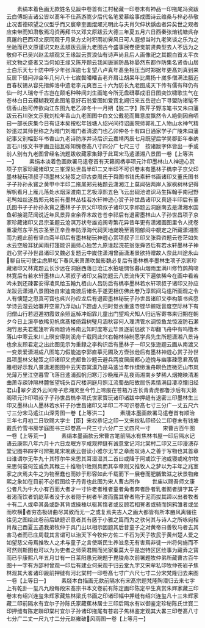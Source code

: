 <!-- { "loadSidebar": true } -->
　　素绢本着色画无款姓名见跋中卷首有江村秘藏一印卷末有神品一印拖尾冯资跋云白傅胡吉诸公皆以髙年不仕燕游嵩少后代名笔爱慕绘事成图诗云维桑与梓必恭敬止况耆德硕望之仪型乎而又宸章奎画焜燿光明此与夫肖欠伸状龋齿者异矣世之观者应束带而知肃敬焉冯资再拜书又邓文原跋云大德三年夏五月六日西秦张焴钱塘呉存真屠约巴西邓文原同观于月泉方丈时积雨初霁风日可人遐想当时九老笑谈之乐为之坐驰而已文原谨识又赵孟頫跋云唐九老图古今盛事展卷便觉前贤典型去人不远为之敬仰不已吴兴赵孟頫观又王缘跋云贾浪仙有诗声尚且后人画像祀之其覩白首太平衣冠文物之盛者又当何如王缘又陈芹题云我闻唐家防昌称晏然东都作防集名贤香山居士白乐天七十防中呼少年张浑逾七复望八卢真年髙坐相压当时郑据年更髙刘真到来反居下借问卯金年几何八十七嵗鬓皤皤吉老齐肩让胡杲年比鹰扬十嵗多僧满法腊近百春杖锡从容先搢绅洛中遗老李元爽百三十六为防长九老图成天下传有儒有释仍有仙一时人瑞夸千古岂在颠毛种种间刘生画笔今所无盘礴摹成旧日图奕饮啸歌生气在苍林白日云糢糊我观此图笔意好石翁爱图如爱寳北阙归来五岳逰白下寻盟防诸髦不信香山独可传欲向江东图九老乙卯冬十一月朔【脱二字】陈芹子野冻笔书又朱曰藩跋云石川张文示我刘松年香山九老图图中白文公戴花而舞意度飘然令人絶倒因自哂曰一部长庆集今日有证本矣按松年钱塘人绍兴间待诏画院师郭礼工人物山水神气精妙逺过其师世称之为暗门刘暗门者清波门也乙卯仲冬十有四日通家学子广陵朱曰藩纪事又别幅彭年书香山九老诗防序并诗后识云嘉靖丙辰七月既望后学吴郡彭年奉纳言石川张文书字画丑拙瓦砾知愧卷髙八寸四分广七尺三寸　按诸跋字体皆出一手或前人别有九老图曾经名流题跋收藏家集録于此耳宋马逺潇湘八景图一卷【上等洪一】
　　素绢本淡着色画款署马逺卷首有天籁阁檇李项元汴印墨林山人神逰心赏项子京家珍藏诸印又三峯深处世昌半印二又半印不可识卷末有墨林子檇李子京父印墨林秘玩项叔子项墨林父秘笈之印古娄周氏于舜图书钱氏素轩书画诸印又董氏图书子子孙孙永寳之黄甲中半印二拖尾郑元祐题云潇湘江上莫闻砧两岸人家枫树林记得解帆看月上雁儿落处水烟深渡南工艺极淳熙五色飞云出砚池谁识马生挥翰手南冠野老髩如丝遂昌郑元祐前有墨林丛桂若水轩神逰心赏子孙世昌诸印又真迹半印后有董氏图书子子孙孙永寳之墨林子子京父印项叔子诸印又李祁题云洞庭南去是潇湘水国鱼邨接混茫闻说近年风景异空余乔木故苍苍李祁后有退密墨林山人子孙世昌项子京家珍藏诸印又吕宗圣题云沧溟万状夸雄览闽粤繁花异昔年更有潇湘画图里令人抚卷重凄然东平吕宗圣至正辛丑奉防浮海代祠天地嵗晩至莆阳郁闷中覩定之所藏潇湘图而为题此前有坚白斋半印后有墨林秘玩神逰心赏项叔子三印又张舜咨题云苍茫如失水云空殷耳犹闻雨打篷能识画师心独苦九原谁起浣花翁张舜咨后有若水轩墨林子神逰心赏子孙世昌诸印又魏必复题云中嵗住潇湘曾画潇湘景欲持赠故人奈此川途永山聊自玩可使尘虑屏松下春风来萧萧吹鬓影魏必复后有墨林檇李墨林生项子京家珍藏诸印又林寛题云长沙远在洞庭西落日沧江水拍堤惆怅暮山烟雨里满川修竹鹧鸪啼林寛后有若水轩墨林山人项叔子诸印又吕防题云八景流传天下遍依稀今在画中看若吟未到还疎畧安得凌风给玉翰九栢山人吕防后有檇李墨林若水轩项叔子诸印又孙应龙跋云潇湘八景图始自宋迪南渡后诸名手遂更相仿佛此卷乃淳熙间马逺所画观之令人有懐楚之思真可寳也呉兴孙应龙后有退密墨林秘玩子孙世昌诸印又李构篆书呉愿学诗云湿云始褰开空翠乃浮动山下趂虚人归时觉衣重逺寺铿华鲸瑶音度空际林下有归僧山行若迢逓初霞敛余照返棹冲烟霏儿童出门望鸡犬知人归远客寄书来归期在朝夕今日上溪亭依稀见帆席髙楼倚霜树璧月涵秋容何人理清管水调惊鱼龙惊波防石瀬湘竹思夫君推篷听宵雨题诗吊南云知时度寒云毕景逐前侣欲下却翻飞舟中有呜橹木落山中寒云来川上暝安得剡溪舟千载同此兴右翰林待制愿学呉先生所题潇湘八景诗也余友顾君定之出此图见示为重録之李构识后有墨林子一印又张逊题云画从南渡又一变景爱潇湘成八图笔力假能追李郭直摹元圃及方壶张逊后有墨林神逰心赏子孙世昌项墨林父秘笈之印诸印又虎都鲁沙题云避兵两度居闽都心迹愧与幽事疎愿君髙情雅相好示我八景潇湘图图中云天杳冥漠乃是马逺当年作缥缈渔舟暝色连微茫山市岚光薄万里江空暮雪飞落日逺浦孤帆归寒汀沙晩雁声乱夜雨湘南乡梦稀人烟掩映清湘曲萧寺疎钟隔林麓怅望城头百尺楼洞庭月照江流蜀岳阳故居伤素情满目凄凉懐旧经君山翠夕波外云间帝子悲湘灵至今竹上啼痕在苍梧万古长青青虎都鲁沙后有天籁阁项元汴印项叔子子孙世昌檇李项氏世家寳玩诸印诸跋中押缝有退密三印墨林生三印又墨林山人墨林若水轩子孙世昌诸印又半印二不可识卷髙七寸三分广一丈五尺六寸三分宋马逺江山深秀图一卷【上等洪二】
　　素牋本墨画款署马逺卷首有顺治三年七月初二日钦赐大学士【臣】宋权恭记之印一又宋权私印经公二印卷末有钱塘戴氏竹雪书房学庭图书三印卷髙一尺三寸六分广三丈四尺一寸
　　宋曹古百牛图一卷【上等荒一】
　　素绢本墨画款云宋曹古笔前隔水有焦林书屋一印后隔水记语云康熙八年六月十六日龙眠方亨咸观押缝有诚意堂记河北棠村二印又三印漫漶存堂记图书四字可辨拖尾宋琬跋云尝读小雅尔无羊之章而叹诗人之善于写物也其首章曰谁谓尔无牛九十其犉尔牛来思其耳湿湿其二首曰或降于阿或饮于池或寝或吪尔牧来思何蓑何笠或负其糇三十维物尔牲则具而其卒章则又推牧人之梦以为丰年之兆室家之庆焉夫牛之为物至蠢也而妙于形容如此千载而下一展卷而肥腯繁滋之状景物雍熙之象如在目前不必假图绘于丹青也此图为宋人曹古所作
　　世庙以赐吾师文康公者凡为牛大小有百而大者才一寸许老者稚者童者角者奔者卧者乳者鬭者腓字其子者渴而饮者饥龁草者没于水者隠于树者半渡而露其脊者陷于泥而拔其蹄以出者牧者十有二人或牵其鼻或卧其背或操棰以驱其惰者或反顾若相詈者或骑而饲鸦雏者或坐而吹横者穷态极研曲尽其致而无一之或复焉夫古人之画大都皆有所本豳风离骚往往见之图绘此卷前后缺题识意者其有感于小雅之篇而为之欤何其与诗人之所咏宛相肖哉己酉夏五遇我弟牧仲于呉门出以相示因题其后昔童子之对黄帝曰善牧马者去其害马者而已庄周载其言谓可以治天下今牧仲方佐二千石为天子牧民于黄州楚人爱之如望慈父母焉推牧人之术与童子之言使斯民生养滋息无有害焉非徒一州将何施而不可然则斯图也可以为为吏者之师荣君赐而光家乗莫大乎是岂特区区绘事为藏弆之寳而已乎康熙八年五月廿有一日莱阳愚兄琬题于毘陵舟次前署题牧仲弟所藏曹古百牛图十一字有方邵村曾观一印后有建业何采观于归云堂九字又宋荦私印牧仲苍岩子焦林观其大畧诸印跋前押缝有河北棠村一印卷髙七寸广六尺七寸二分宋梵隆归去来图一卷【上等日一】
　　素牋本白描画无款前隔水有宋髙宗题梵隆陶潜归去来七字上有乾卦一玺凡九段每段宋髙宗书本文卷前有陈定画印陈定平生真赏朱辉家藏三印卷末有绍兴连玺朱辉家藏焦林梁氏书画之印诸印幅中押缝有绍兴连玺凡十三朱辉家藏二印前隔水有宜尔子孙陈氏家藏蕉林居士三印后隔水有以御鉴定珍秘陈氏世寳二印押缝有陈定聨印棠村宜尔子孙诸印拖尾有苍岩子焦林鉴定观其大畧三印卷髙八寸七分广二丈一尺九寸二分元赵雍破风雨图一卷【上等月一】
